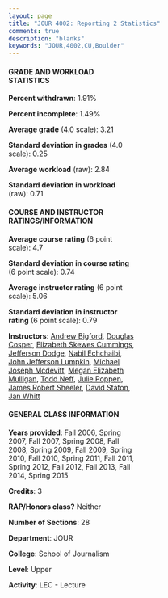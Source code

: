 ```yaml
---
layout: page
title: "JOUR 4002: Reporting 2 Statistics"
comments: true
description: "blanks"
keywords: "JOUR,4002,CU,Boulder"
---
```

<head>
<script src="https://ajax.googleapis.com/ajax/libs/jquery/2.1.3/jquery.min.js"></script>
<script src="https://dl.dropboxusercontent.com/s/pc42nxpaw1ea4o9/highcharts.js?dl=0"></script>
<!-- <script src="../assets/js/highcharts.js"></script> -->
<style type="text/css">@font-face {
	font-family: "Bebas Neue";
	src: url(https://www.filehosting.org/file/details/544349/BebasNeue Regular.otf) format("opentype");
	}
	h1.Bebas { 
		font-family: "Bebas Neue", Verdana, Tahoma;
	}
</style>
</head>
<body>
	<div id="container" style="float: right; width: 45%; height: 88%; margin-left: 2.5%; margin-right: 2.5%;"></div>
	<script language="JavaScript">
		$(document).ready(function() {
		var chart = {type: 'column'};
		var title = {text: 'Grade Distribution'};
		var xAxis = {categories: ['A','B','C','D','F'],crosshair: true};
		var yAxis = {min: 0,title: {text: 'Percentage'}};
		var tooltip = {headerFormat: '<center><b><span style="font-size:20px">{point.key}</span></b></center>',
		               pointFormat: '<td style="padding:0"><b>{point.y:.1f}%</b></td>',
		               footerFormat: '</table>',shared: true,useHTML: true};
		var plotOptions = {column: {pointPadding: 0.0,borderWidth: 0}};  
		var credits = {enabled: false};var series= [{name: 'Percent',data: [40.0,47.63,9.46,2.69,0.22,]}];
		var json = {};
		json.chart = chart;
		json.title = title;
		json.tooltip = tooltip;
		json.xAxis = xAxis;
		json.yAxis = yAxis;  
		json.series = series;
		json.plotOptions = plotOptions;  
		json.credits = credits;
		$('#container').highcharts(json);
	});
	</script>
</body>
			   
#### GRADE AND WORKLOAD STATISTICS

**Percent withdrawn**: 1.91%

**Percent incomplete**: 1.49%

**Average grade** (4.0 scale): 3.21

**Standard deviation in grades** (4.0 scale): 0.25

**Average workload** (raw): 2.84

**Standard deviation in workload** (raw): 0.71

#### COURSE AND INSTRUCTOR RATINGS/INFORMATION

**Average course rating** (6 point scale): 4.7

**Standard deviation in course rating** (6 point scale): 0.74

**Average instructor rating** (6 point scale): 5.06

**Standard deviation in instructor rating** (6 point scale): 0.79

**Instructors**: <a href='../../instructors/Andrew_Bigford'>Andrew Bigford</a>, <a href='../../instructors/Douglas_Cosper'>Douglas Cosper</a>, <a href='../../instructors/Elizabeth_Skewes_Cummings'>Elizabeth Skewes Cummings</a>, <a href='../../instructors/Jefferson_Dodge'>Jefferson Dodge</a>, <a href='../../instructors/Nabil_Echchaibi'>Nabil Echchaibi</a>, <a href='../../instructors/John_Jefferson_Lumpkin'>John Jefferson Lumpkin</a>, <a href='../../instructors/Michael_Joseph_Mcdevitt'>Michael Joseph Mcdevitt</a>, <a href='../../instructors/Megan_Elizabeth_Mulligan'>Megan Elizabeth Mulligan</a>, <a href='../../instructors/Todd_Neff'>Todd Neff</a>, <a href='../../instructors/Julie_Poppen'>Julie Poppen</a>, <a href='../../instructors/James_Robert_Sheeler'>James Robert Sheeler</a>, <a href='../../instructors/David_Staton'>David Staton</a>, <a href='../../instructors/Jan_Whitt'>Jan Whitt</a>

#### GENERAL CLASS INFORMATION

**Years provided**: Fall 2006, Spring 2007, Fall 2007, Spring 2008, Fall 2008, Spring 2009, Fall 2009, Spring 2010, Fall 2010, Spring 2011, Fall 2011, Spring 2012, Fall 2012, Fall 2013, Fall 2014, Spring 2015

**Credits**: 3

**RAP/Honors class?** Neither

**Number of Sections**: 28

**Department**: JOUR

**College**: School of Journalism

**Level**: Upper

**Activity**: LEC - Lecture
